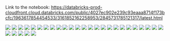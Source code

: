 Link to the notebook:
https://databricks-prod-cloudfront.cloud.databricks.com/public/4027ec902e239c93eaaa8714f173bcfc/1963617854454533/3161852162258953/2845731785121317/latest.html


![](pics/1.png)
![](pics/2.png)
![](pics/3.png)
![](pics/4.png)
![](pics/5.png)
![](pics/6.png)
![](pics/7.png)
![](pics/8.png)
![](pics/9.png)
![](pics/10.png)
![](pics/11.png)
![](pics/12.png)
![](pics/13.png)
![](pics/14.png)
![](pics/15.png)
![](pics/16.png)
![](pics/17.png)
![](pics/18.png)
![](pics/19.png)
![](pics/20.png)
![](pics/21.png)
![](pics/22.png)
![](pics/23.png)
![](pics/24.png)
![](pics/25.png)
![](pics/26.png)
![](pics/27.png)
![](pics/28.png)
![](pics/29.png)
![](pics/30.png)
